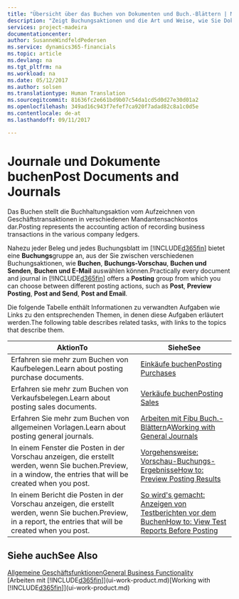 ```yaml
---
title: "Übersicht über das Buchen von Dokumenten und Buch.-Blättern | Microsoft Docs"
description: "Zeigt Buchungsaktionen und die Art und Weise, wie Sie Dokumente und Buch.-Blätter buchen können."
services: project-madeira
documentationcenter: 
author: SusanneWindfeldPedersen
ms.service: dynamics365-financials
ms.topic: article
ms.devlang: na
ms.tgt_pltfrm: na
ms.workload: na
ms.date: 05/12/2017
ms.author: solsen
ms.translationtype: Human Translation
ms.sourcegitcommit: 81636fc2e661bd9b07c54da1cd5d0d27e30d01a2
ms.openlocfilehash: 349ad16c943f7efef7ca920f7adad82c8a1c0d5e
ms.contentlocale: de-at
ms.lasthandoff: 09/11/2017

---
```

# <a name="post-documents-and-journals"></a><span data-ttu-id="2f9b6-103">Journale und Dokumente buchen</span><span class="sxs-lookup"><span data-stu-id="2f9b6-103">Post Documents and Journals</span></span>
<span data-ttu-id="2f9b6-104">Das Buchen stellt die Buchhaltungsaktion vom Aufzeichnen von Geschäftstransaktionen in verschiedenen Mandantensachkontos dar.</span><span class="sxs-lookup"><span data-stu-id="2f9b6-104">Posting represents the accounting action of recording business transactions in the various company ledgers.</span></span>

<span data-ttu-id="2f9b6-105">Nahezu jeder Beleg und jedes Buchungsblatt im [!INCLUDE[d365fin](includes/d365fin_md.md)] bietet eine **Buchungs**gruppe an, aus der Sie zwischen verschiedenen Buchungsaktionen, wie **Buchen**, **Buchungs-Vorschau**, **Buchen und Senden**, **Buchen und E-Mail** auswählen können.</span><span class="sxs-lookup"><span data-stu-id="2f9b6-105">Practically every document and journal in [!INCLUDE[d365fin](includes/d365fin_md.md)] offers a **Posting** group from which you can choose between different posting actions, such as **Post**, **Preview Posting**, **Post and Send**, **Post and Email**.</span></span>

<span data-ttu-id="2f9b6-106">Die folgende Tabelle enthält Informationen zu verwandten Aufgaben wie Links zu den entsprechenden Themen, in denen diese Aufgaben erläutert werden.</span><span class="sxs-lookup"><span data-stu-id="2f9b6-106">The following table describes related tasks, with links to the topics that describe them.</span></span>

| <span data-ttu-id="2f9b6-107">Aktion</span><span class="sxs-lookup"><span data-stu-id="2f9b6-107">To</span></span> | <span data-ttu-id="2f9b6-108">Siehe</span><span class="sxs-lookup"><span data-stu-id="2f9b6-108">See</span></span> |
| --- | --- |
| <span data-ttu-id="2f9b6-109">Erfahren sie mehr zum Buchen von Kaufbelegen.</span><span class="sxs-lookup"><span data-stu-id="2f9b6-109">Learn about posting purchase documents.</span></span> |[<span data-ttu-id="2f9b6-110">Einkäufe buchen</span><span class="sxs-lookup"><span data-stu-id="2f9b6-110">Posting Purchases</span></span>](ui-post-purchases.md) |
| <span data-ttu-id="2f9b6-111">Erfahren sie mehr zum Buchen von Verkaufsbelegen.</span><span class="sxs-lookup"><span data-stu-id="2f9b6-111">Learn about posting sales documents.</span></span> |[<span data-ttu-id="2f9b6-112">Verkäufe buchen</span><span class="sxs-lookup"><span data-stu-id="2f9b6-112">Posting Sales</span></span>](ui-post-sales.md) |
| <span data-ttu-id="2f9b6-113">Erfahren Sie mehr zum Buchen von allgemeinen Vorlagen.</span><span class="sxs-lookup"><span data-stu-id="2f9b6-113">Learn about posting general journals.</span></span> |<span data-ttu-id="2f9b6-114">[Arbeiten mit Fibu Buch.-Blättern](ui-work-general-journals.md)A</span><span class="sxs-lookup"><span data-stu-id="2f9b6-114">[Working with General Journals](ui-work-general-journals.md)</span></span> |
| <span data-ttu-id="2f9b6-115">In einem Fenster die Posten in der Vorschau anzeigen, die erstellt werden, wenn Sie buchen.</span><span class="sxs-lookup"><span data-stu-id="2f9b6-115">Preview, in a window, the entries that will be created when you post.</span></span> |[<span data-ttu-id="2f9b6-116">Vorgehensweise: Vorschau-Buchungs-Ergebnisse</span><span class="sxs-lookup"><span data-stu-id="2f9b6-116">How to: Preview Posting Results</span></span>](ui-how-preview-post-results.md) |
| <span data-ttu-id="2f9b6-117">In einem Bericht die Posten in der Vorschau anzeigen, die erstellt werden, wenn Sie buchen.</span><span class="sxs-lookup"><span data-stu-id="2f9b6-117">Preview, in a report, the entries that will be created when you post.</span></span> |[<span data-ttu-id="2f9b6-118">So wird's gemacht: Anzeigen von Testberichten vor dem Buchen</span><span class="sxs-lookup"><span data-stu-id="2f9b6-118">How to: View Test Reports Before Posting</span></span>](ui-how-view-test-reports-posting.md) |

## <a name="see-also"></a><span data-ttu-id="2f9b6-119">Siehe auch</span><span class="sxs-lookup"><span data-stu-id="2f9b6-119">See Also</span></span>
[<span data-ttu-id="2f9b6-120">Allgemeine Geschäftsfunktionen</span><span class="sxs-lookup"><span data-stu-id="2f9b6-120">General Business Functionality</span></span>](ui-across-business-areas.md)  
<span data-ttu-id="2f9b6-121">[Arbeiten mit [!INCLUDE[d365fin](includes/d365fin_md.md)]](ui-work-product.md)</span><span class="sxs-lookup"><span data-stu-id="2f9b6-121">[Working with [!INCLUDE[d365fin](includes/d365fin_md.md)]](ui-work-product.md)</span></span>



